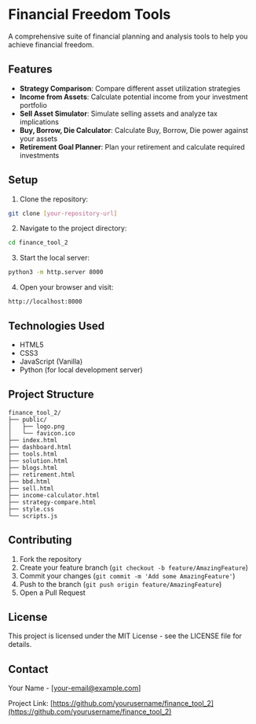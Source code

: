 # Financial Freedom Tools

A comprehensive suite of financial planning and analysis tools to help you achieve financial freedom.

## Features

- **Strategy Comparison**: Compare different asset utilization strategies
- **Income from Assets**: Calculate potential income from your investment portfolio
- **Sell Asset Simulator**: Simulate selling assets and analyze tax implications
- **Buy, Borrow, Die Calculator**: Calculate Buy, Borrow, Die power against your assets
- **Retirement Goal Planner**: Plan your retirement and calculate required investments

## Setup

1. Clone the repository:
```bash
git clone [your-repository-url]
```

2. Navigate to the project directory:
```bash
cd finance_tool_2
```

3. Start the local server:
```bash
python3 -m http.server 8000
```

4. Open your browser and visit:
```
http://localhost:8000
```

## Technologies Used

- HTML5
- CSS3
- JavaScript (Vanilla)
- Python (for local development server)

## Project Structure

```
finance_tool_2/
├── public/
│   ├── logo.png
│   └── favicon.ico
├── index.html
├── dashboard.html
├── tools.html
├── solution.html
├── blogs.html
├── retirement.html
├── bbd.html
├── sell.html
├── income-calculator.html
├── strategy-compare.html
├── style.css
└── scripts.js
```

## Contributing

1. Fork the repository
2. Create your feature branch (`git checkout -b feature/AmazingFeature`)
3. Commit your changes (`git commit -m 'Add some AmazingFeature'`)
4. Push to the branch (`git push origin feature/AmazingFeature`)
5. Open a Pull Request

## License

This project is licensed under the MIT License - see the LICENSE file for details.

## Contact

Your Name - [your-email@example.com]

Project Link: [https://github.com/yourusername/finance_tool_2](https://github.com/yourusername/finance_tool_2) 